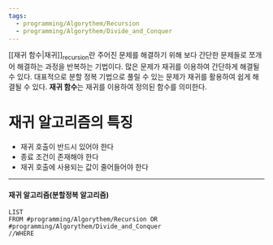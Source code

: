 ```yaml
---
tags:
  - programming/Algorythem/Recursion
  - programming/Algorythem/Divide_and_Conquer
---
```

[[재귀 함수|재귀]]<sub>recursion</sub>란 주어진  문제를 해결하기 위해 보다 간단한 문제들로 쪼개어 해결하는 과정을 반복하는 기법이다. 많은 문제가 재귀를 이용하여 간단하게 해결될 수 있다. 대표적으로 분할 정복 기법으로 풀릴 수 있는 문제가 재귀를 활용하여 쉽게 해결될 수 있다. **재귀 함수**는 재귀를 이용하여 정의된 함수를 의미한다.
# 재귀 알고리즘의 특징
- 재귀 호출이 반드시 있어야 한다
- 종료 조건이 존재해야 한다
- 재귀 호출에 사용되는 값이 줄어들어야 한다
---
#### 재귀 알고리즘(분할정복 알고리즘)
```dataview
LIST
FROM #programming/Algorythem/Recursion OR #programming/Algorythem/Divide_and_Conquer
//WHERE 
```
